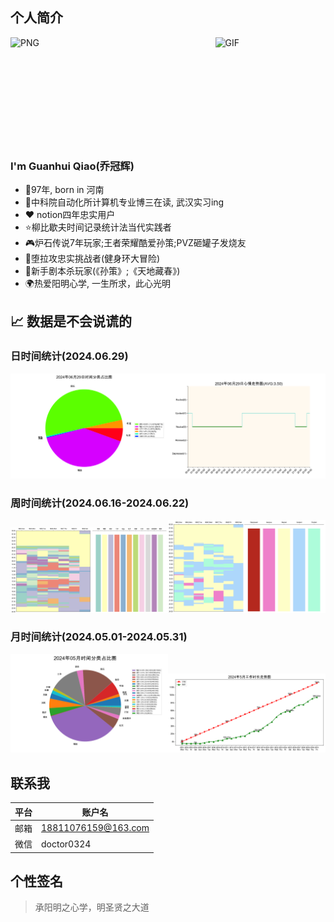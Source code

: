 ## 个人简介
<img align="left" alt="PNG" src="https://s2.loli.net/2024/06/21/xhXS4bqvZ35szRi.jpg" width=15% />
<img align="right" alt="GIF" src="https://s2.loli.net/2024/06/21/oVy63ijLeDNk2n5.gif" width="35%">

<br><br><br><br><br><br><br><br><br><br>

### I'm Guanhui Qiao(乔冠辉)

- 👶97年, born in 河南
- 🏫中科院自动化所计算机专业博三在读, 武汉实习ing
- ❤️ notion四年忠实用户
- ⭐柳比歇夫时间记录统计法当代实践者
- 🎮炉石传说7年玩家;王者荣耀酷爱孙策;PVZ砸罐子发烧友
- 🏅堕拉攻忠实挑战者(健身环大冒险)
- 📓新手剧本杀玩家(《孙策》;《天地藏春》)
- 🌍热爱阳明心学, 一生所求，此心光明

## 📈 数据是不会说谎的
### 日时间统计(2024.06.29)
<img src='./png/new_20240629_pie.png' width="50%"><img src='./png/new_20240629_plot.png' width="50%">

### 周时间统计(2024.06.16-2024.06.22)
<img src='./png/202406week05_table_show.png' width="50%"><img src='./png/202406week05_emotion_show.png' width="50%">

### 月时间统计(2024.05.01-2024.05.31)
<img src='./png/202405_pie.png' width="50%"><img src='./png/202405_work_time.png' width="50%">

## 联系我

|平台|账户名|
|-----|------------------|
|邮箱|18811076159@163.com|
|微信|doctor0324|

## 个性签名
> 承阳明之心学，明圣贤之大道
